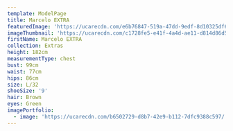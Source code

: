 ```yaml
---
template: ModelPage
title: Marcelo EXTRA
featuredImage: 'https://ucarecdn.com/e6b76847-519a-47dd-9edf-8d10325df6fe/'
imageThumbnail: 'https://ucarecdn.com/c1728fe5-e41f-4a4d-ae11-d814d86d5959/'
firstName: Marcelo EXTRA
collection: Extras
height: 182cm
measurementType: chest
bust: 99cm
waist: 77cm
hips: 86cm
size: L/32
shoeSize: '9'
hair: Brown
eyes: Green
imagePortfolio:
  - image: 'https://ucarecdn.com/b6502729-d8b7-42e9-b112-7dfc9388c597/'
---
```


